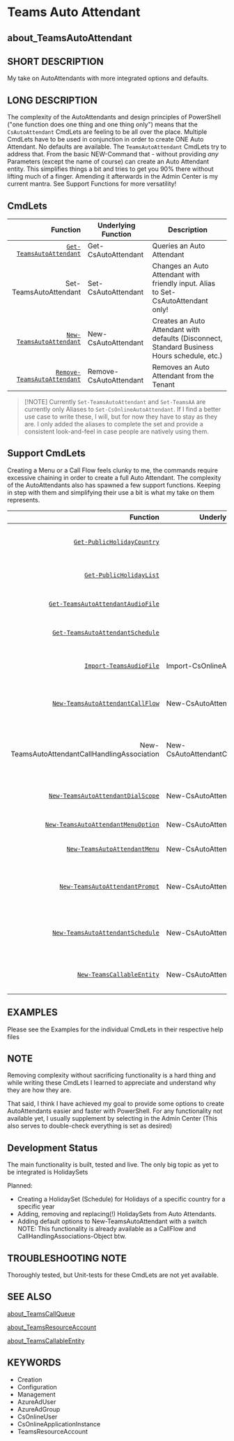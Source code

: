 ﻿# Teams Auto Attendant

## about_TeamsAutoAttendant

## SHORT DESCRIPTION

My take on AutoAttendants with more integrated options and defaults.

## LONG DESCRIPTION

The complexity of the AutoAttendants and design principles of PowerShell ("one function does one thing and one thing only") means that the `CsAutoAttendant` CmdLets are feeling to be all over the place. Multiple CmdLets have to be used in conjunction in order to create ONE Auto Attendant. No defaults are available. The `TeamsAutoAttendant` CmdLets try to address that. From the basic NEW-Command that - without providing *any* Parameters (except the name of course) can create an Auto Attendant entity. This simplifies things a bit and tries to get you 90% there without lifting much of a finger. Amending it afterwards in the Admin Center is my current mantra. See Support Functions for more versatility!

## CmdLets

|                                                    Function | Underlying Function    | Description                                                                                  |
| ----------------------------------------------------------: | ---------------------- | -------------------------------------------------------------------------------------------- |
|       [`Get-TeamsAutoAttendant`](Get-TeamsAutoAttendant.md) | Get-CsAutoAttendant    | Queries an Auto Attendant                                                                    |
|                                      Set-TeamsAutoAttendant | Set-CsAutoAttendant    | Changes an Auto Attendant with friendly input. Alias to Set-CsAutoAttendant only!            |
|       [`New-TeamsAutoAttendant`](New-TeamsAutoAttendant.md) | New-CsAutoAttendant    | Creates an Auto Attendant with defaults (Disconnect, Standard Business Hours schedule, etc.) |
| [`Remove-TeamsAutoAttendant`](Remove-TeamsAutoAttendant.md) | Remove-CsAutoAttendant | Removes an Auto Attendant from the Tenant                                                    |

> [!NOTE] Currently `Set-TeamsAutoAttendant` and `Set-TeamsAA` are currently only Aliases to `Set-CsOnlineAutoAttendant`. If I find a better use case to write these, I will, but for now they have to stay as they are. I only added the aliases to complete the set and provide a consistent look-and-feel in case people are natively using them.

## Support CmdLets

Creating a Menu or a Call Flow feels clunky to me, the commands require excessive chaining in order to create a full Auto Attendant. The complexity of the AutoAttendants also has spawned a few support functions. Keeping in step with them and simplifying their use a bit is what my take on them represents.

|                                                                  Function | Underlying Function                        | Description                                                                                                       |
| ------------------------------------------------------------------------: | ------------------------------------------ | ----------------------------------------------------------------------------------------------------------------- |
|                 [`Get-PublicHolidayCountry`](Get-PublicHolidayCountry.md) |                                            | Lists all supported Countries for Public Holidays (from Nager.Date)                                               |
|                       [`Get-PublicHolidayList`](Get-PublicHolidayList.md) |                                            | Lists all Public Holidays for a specific Country (from Nager.Date)                                                |
|     [`Get-TeamsAutoAttendantAudioFile`](Get-TeamsAutoAttendantAudioFile.md) |                 | Queries all AudioFiles in an Auto Attendant Object         |
|     [`Get-TeamsAutoAttendantSchedule`](Get-TeamsAutoAttendantSchedule.md) |                 | Queries a `Schedule` Object in an Auto Attendant Object     |
|                       [`Import-TeamsAudioFile`](Import-TeamsAudioFile.md) | Import-CsOnlineAudioFile                   | Imports an Audio File for use within Call Queues or Auto Attendants                                               |
|     [`New-TeamsAutoAttendantCallFlow`](New-TeamsAutoAttendantCallFlow.md) | New-CsAutoAttendantCallFlow                | Creates a `CallFlow` Object with a Prompt and Menu and some default options.                                      |
|                             New-TeamsAutoAttendantCallHandlingAssociation | New-CsAutoAttendantCallHandlingAssociation | This is only an alias, as a CallHandlingAssociation is only combining a `Schedule` object and a `CallFlow` object |
|   [`New-TeamsAutoAttendantDialScope`](New-TeamsAutoAttendantDialScope.md) | New-CsAutoAttendantDialScope               | Creates a `DialScope` Object for provided Office 365 Group Names                                                  |
| [`New-TeamsAutoAttendantMenuOption`](New-TeamsAutoAttendantMenuOption.md) | New-CsAutoAttendantMenuOption              | Creates a `MenuOption` Object for easier use                                                                      |
|             [`New-TeamsAutoAttendantMenu`](New-TeamsAutoAttendantMenu.md) | New-CsAutoAttendantMenu                    | Creates a `Menu` Object for Menu Options in two possible inputs                                                   |
|         [`New-TeamsAutoAttendantPrompt`](New-TeamsAutoAttendantPrompt.md) | New-CsAutoAttendantPrompt                  | Creates a `Prompt` Object and simplifies usage as it determines the type based on the input string.               |
|     [`New-TeamsAutoAttendantSchedule`](New-TeamsAutoAttendantSchedule.md) | New-CsAutoAttendantSchedule                | Creates a `Schedule` Object and simplifies input for use in AA CHA. Multiple default options are available        |
|                   [`New-TeamsCallableEntity`](New-TeamsCallableEntity.md) | New-CsAutoAttendantCallableEntity          | Creates a `CallableEntity` Object given a CallTarget (type is enumerated)                                         |

## EXAMPLES

Please see the Examples for the individual CmdLets in their respective help files

## NOTE

Removing complexity without sacrificing functionality is a hard thing and while writing these CmdLets I learned to appreciate and understand why they are how they are.

That said, I think I have achieved my goal to provide some options to create AutoAttendants easier and faster with PowerShell. For any functionality not available yet, I usually supplement by selecting in the Admin Center (This also serves to double-check everything is set as desired)

## Development Status

The main functionality is built, tested and live.  The only big topic as yet to be integrated is HolidaySets

Planned:

- Creating a HolidaySet (Schedule) for Holidays of a specific country for a specific year
- Adding, removing and replacing(!) HolidaySets from Auto Attendants.
- Adding default options to New-TeamsAutoAttendant with a switch <br />NOTE: This functionality is already available as a CallFlow and CallHandlingAssociations-Object btw.

## TROUBLESHOOTING NOTE

Thoroughly tested, but Unit-tests for these CmdLets are not yet available.

## SEE ALSO

[about_TeamsCallQueue](about_TeamsCallQueue.md)

[about_TeamsResourceAccount](about_TeamsResourceAccount.md)

[about_TeamsCallableEntity](about_TeamsCallableEntity.md)

## KEYWORDS

- Creation
- Configuration
- Management
- AzureAdUser
- AzureAdGroup
- CsOnlineUser
- CsOnlineApplicationInstance
- TeamsResourceAccount
